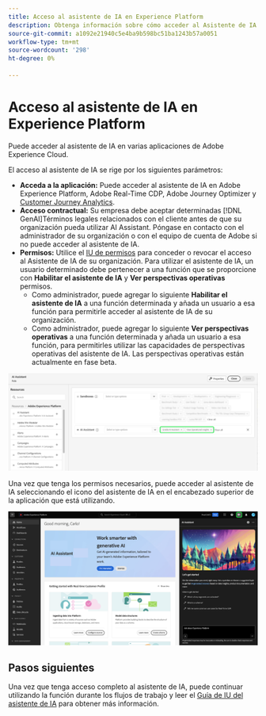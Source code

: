 ```yaml
---
title: Acceso al asistente de IA en Experience Platform
description: Obtenga información sobre cómo acceder al Asistente de IA en la interfaz de usuario de Experience Cloud.
source-git-commit: a1092e21940c5e4ba9b598bc51ba1243b57a0051
workflow-type: tm+mt
source-wordcount: '298'
ht-degree: 0%

---
```


# Acceso al asistente de IA en Experience Platform

Puede acceder al asistente de IA en varias aplicaciones de Adobe Experience Cloud.

El acceso al asistente de IA se rige por los siguientes parámetros:

* **Acceda a la aplicación:** Puede acceder al asistente de IA en Adobe Experience Platform, Adobe Real-Time CDP, Adobe Journey Optimizer y [Customer Journey Analytics](https://experienceleague.adobe.com/en/docs/analytics-platform/using/ai-assistant).
* **Acceso contractual:** Su empresa debe aceptar determinadas [!DNL GenAI]Términos legales relacionados con el cliente antes de que su organización pueda utilizar AI Assistant. Póngase en contacto con el administrador de su organización o con el equipo de cuenta de Adobe si no puede acceder al asistente de IA.
* **Permisos:** Utilice el [IU de permisos](../access-control/abac/ui/permissions.md) para conceder o revocar el acceso al Asistente de IA de su organización. Para utilizar el asistente de IA, un usuario determinado debe pertenecer a una función que se proporcione con **Habilitar el asistente de IA** y **Ver perspectivas operativas** permisos.
   * Como administrador, puede agregar lo siguiente **Habilitar el asistente de IA** a una función determinada y añada un usuario a esa función para permitirle acceder al asistente de IA de su organización.
   * Como administrador, puede agregar lo siguiente **Ver perspectivas operativas** a una función determinada y añada un usuario a esa función, para permitirles utilizar las capacidades de perspectivas operativas del asistente de IA. Las perspectivas operativas están actualmente en fase beta.

![La página de la interfaz de usuario de permisos con los permisos Habilitar el asistente de IA y Ver perspectivas operativas incluidos en una función determinada.](./images/permissions.png)

Una vez que tenga los permisos necesarios, puede acceder al asistente de IA seleccionando el icono del asistente de IA en el encabezado superior de la aplicación que está utilizando.

![Asistente de IA con experiencia de usuario por primera vez.](./images/ai-assistant.png)

## Pasos siguientes

Una vez que tenga acceso completo al asistente de IA, puede continuar utilizando la función durante los flujos de trabajo y leer el [Guía de IU del asistente de IA](./ui-guide.md) para obtener más información.